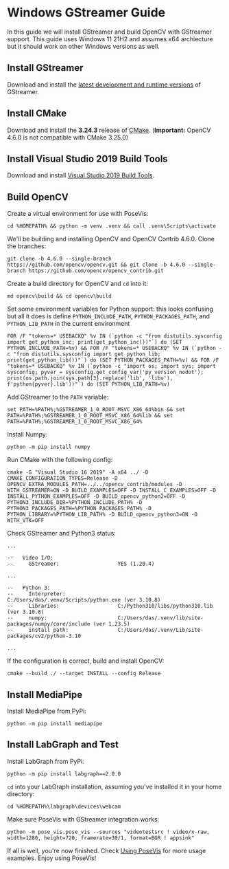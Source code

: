 # Windows GStreamer Guide

In this guide we will install GStreamer and build OpenCV with GStreamer support. This guide uses Windows 11 21H2 and assumes x64 archiecture but it should work on other Windows versions as well.

## Install GStreamer

Download and install the [latest development and runtime versions](https://gstreamer.freedesktop.org/download/) of GStreamer.

## Install CMake

Download and install the **3.24.3** release of [CMake](https://cmake.org/download/). (**Important:** OpenCV 4.6.0 is not compatible with CMake 3.25.0)

## Install Visual Studio 2019 Build Tools

Download and install [Visual Studio 2019 Build Tools](https://visualstudio.microsoft.com/downloads/#build-tools-for-visual-studio-2019).

## Build OpenCV

Create a virtual environment for use with PoseVis:

    cd %HOMEPATH% && python -m venv .venv && call .venv\Scripts\activate

We'll be building and installing OpenCV and OpenCV Contrib 4.6.0. Clone the branches:

    git clone -b 4.6.0 --single-branch https://github.com/opencv/opencv.git && git clone -b 4.6.0 --single-branch https://github.com/opencv/opencv_contrib.git

Create a build directory for OpenCV and `cd` into it:

    md opencv\build && cd opencv\build

Set some environment variables for Python support: this looks confusing but all it does is define `PYTHON_INCLUDE_PATH`, `PYTHON_PACKAGES_PATH`, and `PYTHON_LIB_PATH` in the current environment

    FOR /F "tokens=* USEBACKQ" %v IN (`python -c "from distutils.sysconfig import get_python_inc; print(get_python_inc())"`) do (SET PYTHON_INCLUDE_PATH=%v) && FOR /F "tokens=* USEBACKQ" %v IN (`python -c "from distutils.sysconfig import get_python_lib; print(get_python_lib())"`) do (SET PYTHON_PACKAGES_PATH=%v) && FOR /F "tokens=* USEBACKQ" %v IN (`python -c "import os; import sys; import sysconfig; pyver = sysconfig.get_config_var('py_version_nodot'); print(os.path.join(sys.path[3].replace('lib', 'libs'), f'python{pyver}.lib'))"`) do (SET PYTHON_LIB_PATH=%v)

Add GStreamer to the `PATH` variable:

    set PATH=%PATH%;%GSTREAMER_1_0_ROOT_MSVC_X86_64%bin && set PATH=%PATH%;%GSTREAMER_1_0_ROOT_MSVC_X86_64%lib && set PATH=%PATH%;%GSTREAMER_1_0_ROOT_MSVC_X86_64%

Install Numpy:

    python -m pip install numpy

Run CMake with the following config:

    cmake -G "Visual Studio 16 2019" -A x64 ../ -D CMAKE_CONFIGURATION_TYPES=Release -D OPENCV_EXTRA_MODULES_PATH=../../opencv_contrib/modules -D WITH_GSTREAMER=ON -D BUILD_EXAMPLES=OFF -D INSTALL_C_EXAMPLES=OFF -D INSTALL_PYTHON_EXAMPLES=OFF -D BUILD_opencv_python2=OFF -D PYTHON3_INCLUDE_DIR=%PYTHON_INCLUDE_PATH% -D PYTHON3_PACKAGES_PATH=%PYTHON_PACKAGES_PATH% -D PYTHON_LIBRARY=%PYTHON_LIB_PATH% -D BUILD_opencv_python3=ON -D WITH_VTK=OFF

Check GStreamer and Python3 status:

    ...

    --   Video I/O:                        
    --     GStreamer:                   YES (1.20.4)

    ...

    --   Python 3:
    --     Interpreter:                 C:/Users/das/.venv/Scripts/python.exe (ver 3.10.8)
    --     Libraries:                   C:/Python310/libs/python310.lib (ver 3.10.8)
    --     numpy:                       C:/Users/das/.venv/lib/site-packages/numpy/core/include (ver 1.23.5)
    --     install path:                C:/Users/das/.venv/Lib/site-packages/cv2/python-3.10

    ...

If the configuration is correct, build and install OpenCV:

    cmake --build ./ --target INSTALL --config Release

## Install MediaPipe

Install MediaPipe from PyPi:

    python -m pip install mediapipe

## Install LabGraph and Test

Install LabGraph from PyPi:

    python -m pip install labgraph==2.0.0

`cd` into your LabGraph installation, assuming you've installed it in your home directory:

    cd %HOMEPATH%\labgraph\devices\webcam

Make sure PoseVis with GStreamer integration works:

    python -m pose_vis.pose_vis --sources "videotestsrc ! video/x-raw, width=1280, height=720, framerate=30/1, format=BGR ! appsink"

If all is well, you're now finished. Check [Using PoseVis](readme.md#using-posevis) for more usage examples. Enjoy using PoseVis!